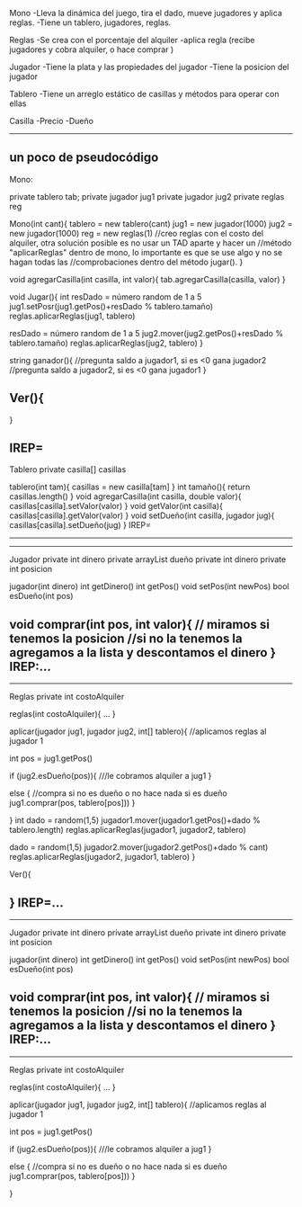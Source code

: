 Mono
-Lleva la dinámica del juego, tira el dado, mueve jugadores y aplica reglas.
-Tiene un tablero, jugadores, reglas.

Reglas
-Se crea con el porcentaje del alquiler
-aplica regla (recibe jugadores y cobra alquiler, o hace comprar )

Jugador
-Tiene la plata y las propiedades del jugador
-Tiene la posicion del jugador

Tablero
-Tiene un arreglo estático de casillas y métodos para operar con ellas

Casilla
-Precio
-Dueño

--------------
un poco de pseudocódigo
--------------
Mono:

private tablero tab;
private jugador jug1
private jugador jug2
private reglas reg

Mono(int cant){
   tablero = new tablero(cant)
   jug1 = new jugador(1000) 
   jug2 = new jugador(1000)
   reg = new reglas(1) //creo reglas con el costo del alquiler, otra solución posible es no usar un TAD aparte y hacer un 
                      //método "aplicarReglas" dentro de mono, lo importante es que se use algo y no se hagan todas las 
                      //comprobaciones dentro del método jugar().
}

void agregarCasilla(int casilla, int valor){
  tab.agregarCasilla(casilla, valor)
}

void Jugar(){
   int resDado = número random de 1 a 5
   jug1.setPosr(jug1.getPos()+resDado % tablero.tamaño)
   reglas.aplicarReglas(jug1, tablero)

   resDado = número random de 1 a 5
   jug2.mover(jug2.getPos()+resDado % tablero.tamaño)
   reglas.aplicarReglas(jug2, tablero)
}

string ganador(){
//pregunta saldo a jugador1, si es <0 gana jugador2
//pregunta saldo a jugador2, si es <0 gana jugador1
}

Ver(){
---
}

IREP= 
--------------
Tablero
private casilla[] casillas

tablero(int tam){
  casillas = new casilla[tam]
}
int tamaño(){
  return casillas.length()
}
void agregarCasilla(int casilla, double valor){
  casillas[casilla].setValor(valor)
}
void getValor(int casilla){
  casillas[casilla].getValor(valor)
}
void setDueño(int casilla, jugador jug){
  casillas[casilla].setDueño(jug)
}
IREP= 

--------------



--------------
Jugador
private int dinero
private arrayList<int> dueño
private int dinero
private int posicion

jugador(int dinero)
int getDinero()
int getPos()
void setPos(int newPos)
bool esDueño(int pos)

void comprar(int pos, int valor){
// miramos si tenemos la posicion
//si no la tenemos la agregamos a la lista y descontamos el dinero
}
IREP:...
--------------

--------------
Reglas
private int costoAlquiler

reglas(int costoAlquiler){
...
}

aplicar(jugador jug1, jugador jug2, int[] tablero){ //aplicamos reglas al jugador 1

int pos = jug1.getPos()

if (jug2.esDueño(pos)){
      ///le cobramos alquiler a jug1
}

else { //compra si no es dueño o no hace nada si es dueño
   jug1.comprar(pos, tablero[pos]))
}

}
   int dado = random(1,5)
   jugador1.mover(jugador1.getPos()+dado % tablero.length)
   reglas.aplicarReglas(jugador1, jugador2, tablero)

   dado = random(1,5)
   jugador2.mover(jugador2.getPos()+dado % cant)
   reglas.aplicarReglas(jugador2, jugador1, tablero)
}

Ver(){

}
IREP=...
--------------


--------------
Jugador
private int dinero
private arrayList<int> dueño
private int dinero
private int posicion

jugador(int dinero)
int getDinero()
int getPos()
void setPos(int newPos)
bool esDueño(int pos)

void comprar(int pos, int valor){
// miramos si tenemos la posicion
//si no la tenemos la agregamos a la lista y descontamos el dinero
}
IREP:...
--------------

--------------
Reglas
private int costoAlquiler

reglas(int costoAlquiler){
...
}

aplicar(jugador jug1, jugador jug2, int[] tablero){ //aplicamos reglas al jugador 1

int pos = jug1.getPos()

if (jug2.esDueño(pos)){
      ///le cobramos alquiler a jug1
}

else { //compra si no es dueño o no hace nada si es dueño
   jug1.comprar(pos, tablero[pos]))
}

}
